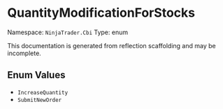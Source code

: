 # QuantityModificationForStocks

Namespace: `NinjaTrader.Cbi`
Type: enum

This documentation is generated from reflection scaffolding and may be incomplete.

## Enum Values
- `IncreaseQuantity`
- `SubmitNewOrder`
